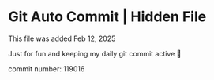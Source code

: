 # Git Auto Commit | Hidden File

This file was added Feb 12, 2025

Just for fun and keeping my daily git commit active 🤪

commit number: 119016
